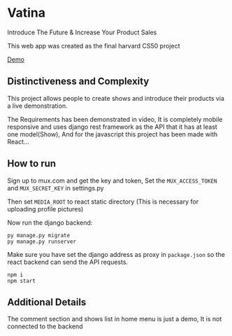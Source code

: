 # Vatina

Introduce The Future & Increase Your Product Sales

This web app was created as the final harvard CS50 project

[Demo](https://www.youtube.com/watch?v=jae2cdyipHM)

## Distinctiveness and Complexity

This project allows people to create shows and introduce their products via a live demonstration.

The Requirements has been demonstrated in video, It is completely mobile responsive and uses django rest framework as the API that it has at least one model(Show), And for the javascript this project has been made with React...

## How to run

Sign up to mux.com and get the key and token, Set the `MUX_ACCESS_TOKEN` and `MUX_SECRET_KEY` in settings.py

Then set `MEDIA_ROOT` to react static directory (This is necessary for uploading profile pictures) 

Now run the django backend:
```
py manage.py migrate
py manage.py runserver
```

Make sure you have set the django address as proxy in `package.json` so the react backend can send the API requests.

```
npm i
npm start
```

## Additional Details

The comment section and shows list in home menu is just a demo, It is not connected to the backend
